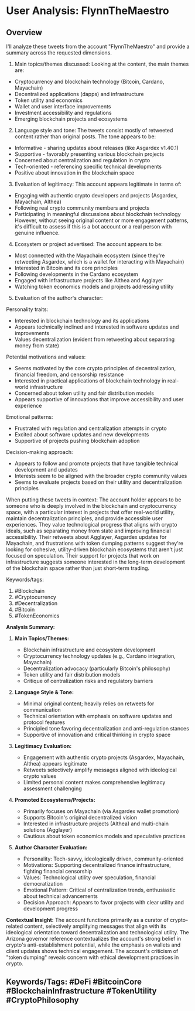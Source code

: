 # User Analysis: FlynnTheMaestro

## Overview

<think>
I'll analyze these tweets from the account "FlynnTheMaestro" and provide a summary across the requested dimensions.

1. Main topics/themes discussed:
Looking at the content, the main themes are:
- Cryptocurrency and blockchain technology (Bitcoin, Cardano, Mayachain)
- Decentralized applications (dapps) and infrastructure
- Token utility and economics
- Wallet and user interface improvements
- Investment accessibility and regulations
- Emerging blockchain projects and ecosystems

2. Language style and tone:
The tweets consist mostly of retweeted content rather than original posts. The tone appears to be:
- Informative - sharing updates about releases (like Asgardex v1.40.1)
- Supportive - favorably presenting various blockchain projects
- Concerned about centralization and regulation in crypto
- Tech-oriented - referencing specific technical developments
- Positive about innovation in the blockchain space

3. Evaluation of legitimacy:
This account appears legitimate in terms of:
- Engaging with authentic crypto developers and projects (Asgardex, Mayachain, Althea)
- Following real crypto community members and projects
- Participating in meaningful discussions about blockchain technology
However, without seeing original content or more engagement patterns, it's difficult to assess if this is a bot account or a real person with genuine influence.

4. Ecosystem or project advertised:
The account appears to be:
- Most connected with the Mayachain ecosystem (since they're retweeting Asgardex, which is a wallet for interacting with Mayachain)
- Interested in Bitcoin and its core principles
- Following developments in the Cardano ecosystem
- Engaged with infrastructure projects like Althea and Agglayer
- Watching token economics models and projects addressing utility

5. Evaluation of the author's character:

Personality traits:
- Interested in blockchain technology and its applications
- Appears technically inclined and interested in software updates and improvements
- Values decentralization (evident from retweeting about separating money from state)

Potential motivations and values:
- Seems motivated by the core crypto principles of decentralization, financial freedom, and censorship resistance
- Interested in practical applications of blockchain technology in real-world infrastructure
- Concerned about token utility and fair distribution models
- Appears supportive of innovations that improve accessibility and user experience

Emotional patterns:
- Frustrated with regulation and centralization attempts in crypto
- Excited about software updates and new developments
- Supportive of projects pushing blockchain adoption

Decision-making approach:
- Appears to follow and promote projects that have tangible technical development and updates
- Interests seem to be aligned with the broader crypto community values
- Seems to evaluate projects based on their utility and decentralization principles

When putting these tweets in context:
The account holder appears to be someone who is deeply involved in the blockchain and cryptocurrency space, with a particular interest in projects that offer real-world utility, maintain decentralization principles, and provide accessible user experiences. They value technological progress that aligns with crypto ideals, such as separating money from state and improving financial accessibility. Their retweets about Agglayer, Asgardex updates for Mayachain, and frustrations with token dumping patterns suggest they're looking for cohesive, utility-driven blockchain ecosystems that aren't just focused on speculation. Their support for projects that work on infrastructure suggests someone interested in the long-term development of the blockchain space rather than just short-term trading.

Keywords/tags:
1. #Blockchain
2. #Cryptocurrency
3. #Decentralization
4. #Bitcoin
5. #TokenEconomics
</think>

**Analysis Summary:**

1. **Main Topics/Themes:**
   - Blockchain infrastructure and ecosystem development
   - Cryptocurrency technology updates (e.g., Cardano integration, Mayachain)
   - Decentralization advocacy (particularly Bitcoin's philosophy)
   - Token utility and fair distribution models
   - Critique of centralization risks and regulatory barriers

2. **Language Style & Tone:**
   - Minimal original content; heavily relies on retweets for communication
   - Technical orientation with emphasis on software updates and protocol features
   - Principled tone favoring decentralization and anti-regulation stances
   - Supportive of innovation and critical thinking in crypto space

3. **Legitimacy Evaluation:**
   - Engagement with authentic crypto projects (Asgardex, Mayachain, Althea) appears legitimate
   - Retweets selectively amplify messages aligned with ideological crypto values
   - Limited personal content makes comprehensive legitimacy assessment challenging

4. **Promoted Ecosystems/Projects:**
   - Primarily focuses on Mayachain (via Asgardex wallet promotion)
   - Supports Bitcoin's original decentralized vision
   - Interested in infrastructure projects (Althea) and multi-chain solutions (Agglayer)
   - Cautious about token economics models and speculative practices

5. **Author Character Evaluation:**
   - Personality: Tech-savvy, ideologically driven, community-oriented
   - Motivations: Supporting decentralized finance infrastructure, fighting financial censorship
   - Values: Technological utility over speculation, financial democratization
   - Emotional Pattern: Critical of centralization trends, enthusiastic about technical advancements
   - Decision Approach: Appears to favor projects with clear utility and development progress

**Contextual Insight:**
The account functions primarily as a curator of crypto-related content, selectively amplifying messages that align with its ideological orientation toward decentralization and technological utility. The Arizona governor reference contextualizes the account's strong belief in crypto's anti-establishment potential, while the emphasis on wallets and client updates shows technical engagement. The account's criticism of "token dumping" reveals concern with ethical development practices in crypto.

**Keywords/Tags:**
#DeFi #BitcoinCore #BlockchainInfrastructure #TokenUtility #CryptoPhilosophy
---
